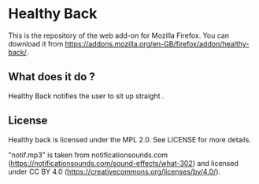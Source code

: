 # Healthy Back

This is the repository of the web add-on for Mozilla Firefox.
You can download it from https://addons.mozilla.org/en-GB/firefox/addon/healthy-back/.

## What does it do ?

Healthy Back notifies the user to sit up straight .

## License

Healthy back is licensed under the MPL 2.0. See LICENSE for more details.

"notif.mp3" is taken from notificationsounds.com (https://notificationsounds.com/sound-effects/what-302) and licensed under CC BY 4.0 (https://creativecommons.org/licenses/by/4.0/).
